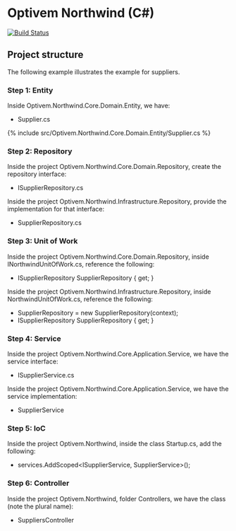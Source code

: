 # Optivem Northwind (C#)

[![Build Status](https://travis-ci.org/optivem/northwind-csharp.svg?branch=master)](https://travis-ci.org/optivem/northwind-csharp)

## Project structure

The following example illustrates the example for suppliers.

### Step 1: Entity

Inside Optivem.Northwind.Core.Domain.Entity, we have:
* Supplier.cs

<script src="https://gist-it.appspot.com/github/optivem/northwind-csharp/blob/master/src/Optivem.Northwind.Core.Domain.Entity/Supplier.cs"></script>

{% include src/Optivem.Northwind.Core.Domain.Entity/Supplier.cs %}


### Step 2: Repository

Inside the project Optivem.Northwind.Core.Domain.Repository, create the repository interface:
* ISupplierRepository.cs

Inside the project Optivem.Northwind.Infrastructure.Repository, provide the implementation for that interface:
* SupplierRepository.cs

### Step 3: Unit of Work

Inside the project Optivem.Northwind.Core.Domain.Repository, inside INorthwindUnitOfWork.cs, reference the following:
* ISupplierRepository SupplierRepository { get; }

Inside the project Optivem.Northwind.Infrastructure.Repository, inside NorthwindUnitOfWork.cs, reference the following:
* SupplierRepository = new SupplierRepository(context);
* ISupplierRepository SupplierRepository { get; }


### Step 4: Service

Inside the project Optivem.Northwind.Core.Application.Service, we have the service interface:
* ISupplierService.cs

Inside the project Optivem.Northwind.Core.Application.Service, we have the service implementation:
* SupplierService

### Step 5: IoC

Inside the project Optivem.Northwind, inside the class Startup.cs, add the following:
* services.AddScoped<ISupplierService, SupplierService>();

### Step 6: Controller

Inside the project Optivem.Northwind, folder Controllers, we have the class (note the plural name):
* SuppliersController
